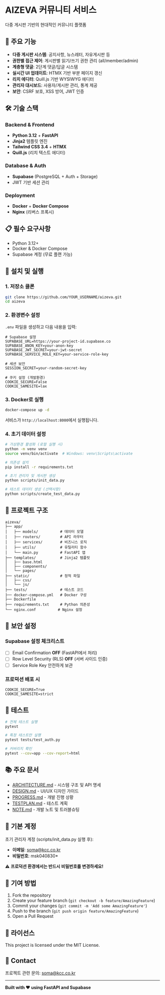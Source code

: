 # AIZEVA 커뮤니티 서비스

다중 게시판 기반의 현대적인 커뮤니티 플랫폼

## 🚀 주요 기능

- **다중 게시판 시스템**: 공지사항, 뉴스레터, 자유게시판 등
- **권한별 접근 제어**: 게시판별 읽기/쓰기 권한 관리 (all/member/admin)
- **계층형 댓글**: 2단계 댓글/답글 시스템
- **실시간 UI 업데이트**: HTMX 기반 부분 페이지 갱신
- **리치 에디터**: Quill.js 기반 WYSIWYG 에디터
- **관리자 대시보드**: 사용자/게시판 관리, 통계 제공
- **보안**: CSRF 보호, XSS 방어, JWT 인증

## 🛠️ 기술 스택

### Backend & Frontend
- **Python 3.12** + **FastAPI**
- **Jinja2** 템플릿 엔진
- **Tailwind CSS 3.4** + **HTMX**
- **Quill.js** (리치 텍스트 에디터)

### Database & Auth
- **Supabase** (PostgreSQL + Auth + Storage)
- JWT 기반 세션 관리

### Deployment
- **Docker** + **Docker Compose**
- **Nginx** (리버스 프록시)

## 📋 필수 요구사항

- Python 3.12+
- Docker & Docker Compose
- Supabase 계정 (무료 플랜 가능)

## 🔧 설치 및 실행

### 1. 저장소 클론
```bash
git clone https://github.com/YOUR_USERNAME/aizeva.git
cd aizeva
```

### 2. 환경변수 설정
`.env` 파일을 생성하고 다음 내용을 입력:

```env
# Supabase 설정
SUPABASE_URL=https://your-project-id.supabase.co
SUPABASE_ANON_KEY=your-anon-key
SUPABASE_JWT_SECRET=your-jwt-secret
SUPABASE_SERVICE_ROLE_KEY=your-service-role-key

# 세션 보안
SESSION_SECRET=your-random-secret-key

# 쿠키 설정 (개발환경)
COOKIE_SECURE=False
COOKIE_SAMESITE=lax
```

### 3. Docker로 실행
```bash
docker-compose up -d
```

서비스가 `http://localhost:8000`에서 실행됩니다.

### 4. 초기 데이터 설정
```bash
# 가상환경 활성화 (로컬 실행 시)
python -m venv venv
source venv/bin/activate  # Windows: venv\Scripts\activate

# 의존성 설치
pip install -r requirements.txt

# 초기 관리자 및 게시판 생성
python scripts/init_data.py

# 테스트 데이터 생성 (선택사항)
python scripts/create_test_data.py
```

## 📁 프로젝트 구조

```
aizeva/
├── app/
│   ├── models/          # 데이터 모델
│   ├── routers/         # API 라우터
│   ├── services/        # 비즈니스 로직
│   ├── utils/           # 유틸리티 함수
│   └── main.py          # FastAPI 앱
├── templates/           # Jinja2 템플릿
│   ├── base.html
│   ├── components/
│   └── pages/
├── static/              # 정적 파일
│   ├── css/
│   └── js/
├── tests/               # 테스트 코드
├── docker-compose.yml   # Docker 구성
├── Dockerfile
├── requirements.txt     # Python 의존성
└── nginx.conf          # Nginx 설정
```

## 🔐 보안 설정

### Supabase 설정 체크리스트
- [ ] Email Confirmation **OFF** (FastAPI에서 처리)
- [ ] Row Level Security (RLS) **OFF** (서버 사이드 인증)
- [ ] Service Role Key 안전하게 보관

### 프로덕션 배포 시
```env
COOKIE_SECURE=True
COOKIE_SAMESITE=strict
```

## 🧪 테스트

```bash
# 전체 테스트 실행
pytest

# 특정 테스트만 실행
pytest tests/test_auth.py

# 커버리지 확인
pytest --cov=app --cov-report=html
```

## 📚 주요 문서

- [ARCHITECTURE.md](ARCHITECTURE.md) - 시스템 구조 및 API 명세
- [DESIGN.md](DESIGN.md) - UI/UX 디자인 가이드
- [PROGRESS.md](PROGRESS.md) - 개발 진행 상황
- [TESTPLAN.md](TESTPLAN.md) - 테스트 계획
- [NOTE.md](NOTE.md) - 개발 노트 및 트러블슈팅

## 🎯 기본 계정

초기 관리자 계정 (scripts/init_data.py 실행 후):
- **이메일**: soma@kcc.co.kr
- **비밀번호**: msk040830*

⚠️ **프로덕션 환경에서는 반드시 비밀번호를 변경하세요!**

## 🤝 기여 방법

1. Fork the repository
2. Create your feature branch (`git checkout -b feature/AmazingFeature`)
3. Commit your changes (`git commit -m 'Add some AmazingFeature'`)
4. Push to the branch (`git push origin feature/AmazingFeature`)
5. Open a Pull Request

## 📝 라이선스

This project is licensed under the MIT License.

## 👤 Contact

프로젝트 관련 문의: soma@kcc.co.kr

---

**Built with ❤️ using FastAPI and Supabase**

